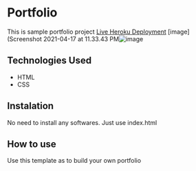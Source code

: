 # Portfolio
This is sample portfolio project
[Live Heroku Deployment](https://portfoliodeekshith.herokuapp.com/)
[image](Screenshot 2021-04-17 at 11.33.43 PM![image](https://user-images.githubusercontent.com/82606224/115122413-7e416f00-9fd5-11eb-904f-27e2d7b1ef1e.png)

## Technologies Used

* HTML
* CSS

## Instalation

No need to install any softwares. Just use index.html

## How to use

Use this template as to build your own portfolio

